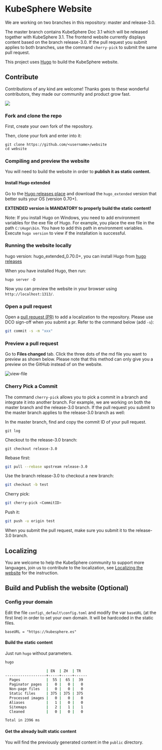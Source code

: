# KubeSphere Website

We are working on two branches in this repository: master and release-3.0.

The master branch contains KubeSphere Doc 3.1 which will be released together with KubeSphere 3.1. The frontend website currently displays content based on the branch release-3.0. If the pull request you submit applies to both branches, use the command `cherry-pick` to submit the same pull request.

This project uses [Hugo](https://gohugo.io/) to build the KubeSphere website.

## Contribute

Contributions of any kind are welcome! Thanks goes to these wonderful contributors, they made our community and product grow fast. 

<a href="https://github.com/kubesphere/website/graphs/contributors">
  <img src="https://contributors-img.web.app/image?repo=kubesphere/website" />
</a>

### Fork and clone the repo

First, create your own fork of the repository.

Then, clone your fork and enter into it:

```
git clone https://github.com/<username>/website
cd website
```

### Compiling and preview the website

You will need to build the website in order to **publish it as static content.**

#### Install Hugo extended

Go to the [Hugo releases place](https://github.com/gohugoio/hugo/releases) and download the `hugo_extended` version that better suits your OS (version 0.70+).

**EXTENDED version is MANDATORY to properly build the static content!**

Note: If you install Hugo on Windows, you need to add environment variables for the exe file of Hugo. For example, you place the exe file in the path `C:\Hugo\bin`. You have to add this path in environment variables. Execute `hugo version` to view if the installation is successful.

### Running the website locally

hugo version: hugo_extended_0.70.0+, you can install Hugo from [hugo releases](https://github.com/gohugoio/hugo/releases)

When you have installed Hugo, then run:

```
hugo server -D
```

Now you can preview the website in your browser using `http://localhost:1313/`.

### Open a pull request

Open a [pull request (PR)](https://help.github.com/en/desktop/contributing-to-projects/creating-an-issue-or-pull-request#creating-a-new-pull-request) to add a localization to the repository. Please use DCO sign-off when you submit a pr. Refer to the command below (add `-s`):

```bash
git commit -s -m "xxx"
```

### Preview a pull request

Go to **Files changed** tab. Click the three dots of the md file you want to preview as shown below. Please note that this method can only give you a preview on the GitHub instead of on the website.

![view-file](https://ap3.qingstor.com/kubesphere-website/docs/view-file-github.png)

### Cherry Pick a Commit

The command `cherry-pick` allows you to pick a commit in a branch and integrate it into another branch. For example, we are working on both the master branch and the release-3.0 branch. If the pull request you submit to the master branch applies to the release-3.0 branch as well:

In the master branch, find and copy the commit ID of your pull request.

```
git log
```

Checkout to the release-3.0 branch:

```
git checkout release-3.0
```

Rebase first:

```bash
git pull --rebase upstream release-3.0
```

Use the branch release-3.0 to checkout a new branch:

```bash
git checkout -b test
```

Cherry pick:

```bash
git cherry-pick <CommitID>
```

Push it:

```bash
git push -u origin test
```

When you submit the pull request, make sure you submit it to the release-3.0 branch.

## Localizing 

You are welcome to help the KubeSphere community to support more languages, join us to contribute to the localization, see [Localizing the website](localize-website.md) for the instruction.

## Build and Publish the website (Optional)

### Config your domain

Edit the file `config\_default\config.toml` and modify the var `baseURL` (at the
first line) in order to set your own domain. It will be hardcoded in the static
files.

```
baseURL = "https://kubesphere.es"
```

#### Build the static content

Just run `hugo` without parameters.

```bash
hugo

                   | EN  | ZH  | TR
-------------------+-----+-----+------
  Pages            |  55 |  65 |  39
  Paginator pages  |   0 |   0 |   0
  Non-page files   |   0 |   0 |   0
  Static files     | 375 | 375 | 375
  Processed images |   0 |   0 |   0
  Aliases          |   1 |   0 |   0
  Sitemaps         |   2 |   1 |   1
  Cleaned          |   0 |   0 |   0

Total in 2396 ms
```

#### Get the already built static content

You will find the previously generated content in the `public` directory.
